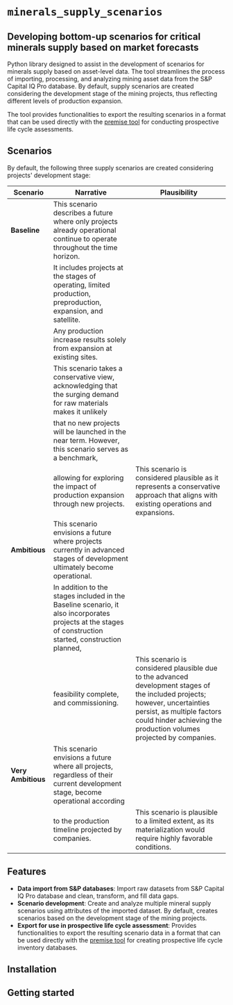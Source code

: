 # ``minerals_supply_scenarios``

## Developing bottom-up scenarios for critical minerals supply based on market forecasts

Python library designed to assist in the development of scenarios for minerals supply based on asset-level data. The tool streamlines the process of importing, processing, and analyzing mining asset data from the S&P Capital IQ Pro database. By default, supply scenarios are created considering the development stage of the mining projects, thus reflecting different levels of production expansion.

The tool provides functionalities to export the resulting scenarios in a format that can be used directly with the [premise tool](https://github.com/polca/premise) for conducting prospective life cycle assessments.

Scenarios
----------------------------

By default, the following three supply scenarios are created considering projects' development stage:

| Scenario         | Narrative                                                                                                                                                 | Plausibility                                   |
|------------------|-----------------------------------------------------------------------------------------------------------------------------------------------------------|------------------------------------------------|
| **Baseline**     | This scenario describes a future where only projects already operational continue to operate throughout the time horizon.                                |
|                  | It includes projects at the stages of operating, limited production, preproduction, expansion, and satellite.                                            |
|                  | Any production increase results solely from expansion at existing sites.                                                                                  |
|                  | This scenario takes a conservative view, acknowledging that the surging demand for raw materials makes it unlikely                                       |
|                  | that no new projects will be launched in the near term. However, this scenario serves as a benchmark,                                                    |
|                  | allowing for exploring the impact of production expansion through new projects.                                                                          | This scenario is considered plausible as it represents a conservative approach that aligns with existing operations and expansions.           |
| **Ambitious**    | This scenario envisions a future where projects currently in advanced stages of development ultimately become operational.                               |
|                  | In addition to the stages included in the Baseline scenario, it also incorporates projects at the stages of construction started, construction planned,  |
|                  | feasibility complete, and commissioning.                                                                                                                 | This scenario is considered plausible due to the advanced development stages of the included projects; however, uncertainties persist, as multiple factors could hinder achieving the production volumes projected by companies. |
| **Very Ambitious** | This scenario envisions a future where all projects, regardless of their current development stage, become operational according                       |
|                    | to the production timeline projected by companies.                                                                                                     | This scenario is plausible to a limited extent, as its materialization would require highly favorable conditions. |

Features
----------------------------

- **Data import from S&P databases**: Import raw datasets from S&P Capital IQ Pro database and clean, transform, and fill data gaps.
- **Scenario development**: Create and analyze multiple mineral supply scenarios using attributes of the imported dataset. By default, creates scenarios based on the development stage of the mining projects.
- **Export for use in prospective life cycle assessment**: Provides functionalities to export the resulting scenario data in a format that can be used directly with the [premise tool](https://github.com/polca/premise) for creating prospective life cycle inventory databases.

Installation
----------------------------


Getting started
----------------------------